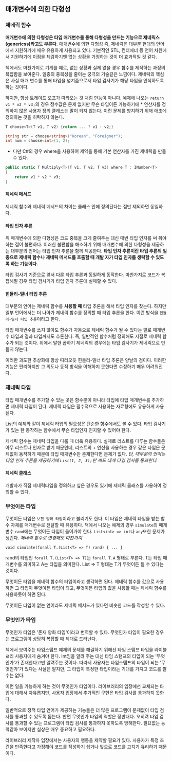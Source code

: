 ## 매개변수에 의한 다형성

### 제네릭 함수

**매개변수에 의한 다형성은 타입 매개변수를 통해 다형성을 만드는 기능으로 제네릭스(genericss)라고도 부른다.** 매개변수에 의한 다형성 즉, 제네릭은 대부분 현대의 언어에서 지원하기에 매우 유용하게 사용되고 있다. 기본적인 STL, 컨터에너 등 언어 차원에서 지원하기에 이점을 체감하기엔 없는 상황을 가정하는 것이 더 효과적일 것 같다.

책에서도 마찬가지로 기계를 예로, 없는 상황과 실제 없을 경우 함수를 제작하는 과정의 복잡함을 보여준다. 일종의 중복성을 줄이는 궁극의 기술같은 느낌이다. 제네릭의 핵심은 사실 매개 변수를 통해 타입을 넘겨줌으로서 타입 검사기가 해당 타입을 인식하도록 하는 것이다.

하지만, 항상 트레이드 오프가 따라오는 것 처럼 만능이 아니다. 예제에 나오는 `return v1 * v2 * v3;`의 경우 정수값은 문제 없지만 무슨 타입이든 가능하기에 * 연산자를 정의하지 않은 사용자 정의 클래스는 말이 되지 않는다. 이런 문제를 방지하기 위해 애초에 정의하는 것을 허락하지 않는다.

```cs
T choose<T>(T v1, T v2) {return ... ? v1 : v2;}

string str = choose<string>("Korean", "Foreigner");
int num = choose<int>(1, 2);
```

- 다만 C#의 경우 where을 사용하여 제약을 통해 기본 연산자를 가진 제네릭을 만들 수 있다.

```cs
public static T Multiply<T>(T v1, T v2, T v3) where T : INumber<T>
{
    return v1 * v2 * v3;
}
```

#### 제네릭 메서드

제네릭 함수와 제네릭 메서드의 차이는 클래스 안에 정의된다는 점만 제외하면 동일하다.

#### 타입 인자 추론

위 매개변수에 의한 다형성은 코드 중복을 크게 줄여주는 대신 매번 타입 인자를 써 줘야 하는 점이 불편하다. 이러한 불편함을 해소하기 위해 매개변수에 의한 다형성을 제공하는 대부분의 언어는 타입 인자 추론을 함께 제공한다. **타입 인자 추론이란 타입 추론의 일종으로 제네릭 함수나 제네릭 메서드를 호출할 때 개발 자가 타입 인자를 생략할 수 있도록 하는 기능이다.**

타입 검사기 기준으로 앞서 다룬 타입 추론과 동일하게 동작한다. 마찬가지로 코드가 복잡해질 경우 타입 검사기가 타입 인자 추론에 실패할 수 있다.

#### 힌들리-밀너 타입 추론

대부분의 언어는 제네릭 함수를 **사용할 때** 타입 추론을 해서 타입 인자를 찾는다. 하지만 일부 언어에서는 더 나아가 제네릭 함수를 정의할 때 타입 추론을 한다. 이런 방식을 `힌들리-밀너 타입 추론`이라고 한다.

타입 매개변수를 쓰지 않아도 함수가 자동으로 제네릭 함수가 될 수 있다는 말로 매개변수 타입과 결과 타입까지도 추론한다. 즉, 일반적인 함수처럼 정의해도 저절로 제네릭 함수가 되는 것이다. 위에서 말한 곱하기 제네릭의 경우에는 타입 검사기가 제네릭으로 만들지 않는다.

이러한 과도한 추상화에 항상 따라오듯 힌들리-밀너 타입 추론은 양날의 검이다. 이러한 기능은 편리하지만 그 의도나 동작 방식을 이해하지 못한다면 수정하기 매우 어려워진다.

### 제네릭 타입

타입 매개변수를 추가할 수 있는 곳은 함수뿐이 아니라 타입에 타입 매개변수를 추가하면 제네릭 타입이 된다. 제네릭 타입은 필수적으로 사용하는 자료형에도 유용하게 사용된다.

List의 예제와 같이 제네릭 타입의 필요성은 단순한 함수에서도 볼 수 있다. 타입 검사기가 있는 한 동작하는 함수에서 무슨 타입인지 인지할 수 있어야 한다.

제네릭 함수는 제네릭 타입을 다룰 때 더욱 유용하다. 실제로 리스트를 다루는 함수들은 아무 리스트나 인자로 받기 때문인데, 리스트의 + 연산을 사용하는 경우 같은 타입은 문제없이 동작하기 때문에 타입 매개변수만 존재한다면 문제가 없다. *단, 대부분의 언어는 타입 인자 추론을 제공하기에 `List(1, 2, 3);`만 써도 대개 타입 검사를 통과한다.*

#### 제네릭 클래스

개발자가 직접 제네릭타입을 정의하고 싶은 경우도 있기에 제네릭 클래스를 사용하여 정의할 수 있다.

### 무엇이든 타입

무엇이든 타입은 `보편 양화 타입`이라고 불리기도 한다. 이 타입은 제네릭 타입을 받는 함수 자체를 매개변수로 전달할 때 유용하다. 책에서 나오는 예제의 경우 `simulate`의 매개변수 `rand`에는 무엇이든 타입이 들어가야 한다. `List<int> => int`나 `any`또한 문제가 생긴다. *제네릭 함수로 변경해도 마찬가지*

```
void simulate(forall T.(List<T> => T) rand) { ... }
```

rand의 타입인 `forall T.(List<T> => T)`는 `forall T.A` 형태로 부른다. T는 타입 매개변수를 의미하고 A는 타입을 의미한다. List<T> => T 형태는 T가 무엇이든 될 수 있다는 것이다.

무엇이든 타입을 제네릭 함수의 타입이라고 생각하면 된다. 제네릭 함수를 값으로 사용하면 그 타입이 무엇이든 타입이 되고, 무엇이든 타입의 값을 사용할 때는 제네릭 함수를 사용하듯이 하면 된다.

무엇이든 타입이 없는 언어라도 제네릭 메서드가 있다면 비슷한 코드를 작성할 수 있다.

### 무엇인가 타입

무엇인가 타입은 '존재 양화 타입'이라고 번역할 수 있다. 무엇인가 타입이 필요한 경우는 프로그램이 상당히 복잡할 때 제대로 드러난다.

책에서 보여주는 타임스탬프 예제의 문제를 해결하기 위해선 타임 스탬프 타입을 라이블ㄹ리 사용자에게 숨겨야 한다. Int임을 알려 주는 대신 타임 스탬프의 타입이 되는 '무엇인가'가 존재한다고만 알려주는 것이다. 따라서 사용자는 타임스탬프의 타입이 되는 '무엇인가'가 있다는 사실은 알지만, 그 타입이 특정한 타입이라는 기대를 가지고 코드를 짤 수는 없다.

이런 일을 가능하게 하는 것이 무엇인가 타입이다. 라이브러리의 입장에선 교체되는 타입에 대해서 자유롭지만, 사용자 입장에서 추가적인 구현은 타입 검사를 통과하지 못한다.

일반적으로 정적 타입 언어가 제공하는 기능들은 더 많은 프로그램이 문제없이 타입 검사를 통과할 수 있도록 돕는다. 반면 무엇인가 타입의 역할은 정반대다. 오히려 타입 검사를 통과할 수 있는 프로그램이 타입 검사를 통과하지 못하도록 방해한다. 필요없는 능력같아 보이지만 실상은 매우 중요하고 필요하다.

라이브러리 제작자 입장에서는 사용자의 행동을 제약할 필요가 있다. 사용자가 특정 조건을 만족한다고 가정해야 코드를 작성하기 쉽거나 앞으로 코드를 고치기 유리하기 때문이다.
